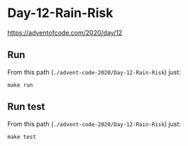 # Day-12-Rain-Risk
https://adventofcode.com/2020/day/12

## Run

From this path (`./advent-code-2020/Day-12-Rain-Risk`) just:

`make run`

## Run test

From this path (`./advent-code-2020/Day-12-Rain-Risk`) just:

`make test`
